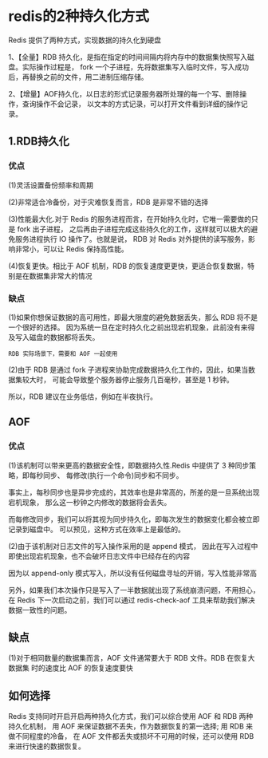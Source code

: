 # redis的2种持久化方式

Redis 提供了两种方式，实现数据的持久化到硬盘

1、【全量】RDB 持久化，是指在指定的时间间隔内将内存中的数据集快照写入磁盘。实际操作过程是，
fork 一个子进程，先将数据集写入临时文件，写入成功后，再替换之前的文件，用二进制压缩存储。


2、【增量】AOF持久化，以日志的形式记录服务器所处理的每一个写、删除操作，查询操作不会记录，
以文本的方式记录，可以打开文件看到详细的操作记录。

## 1.RDB持久化

### 优点

(1)灵活设置备份频率和周期
	
(2)非常适合冷备份，对于灾难恢复而言，RDB 是非常不错的选择
	
(3)性能最大化.对于 Redis 的服务进程而言，在开始持久化时，它唯一需要做的只是 fork 出子进程，
之后再由子进程完成这些持久化的工作，这样就可以极大的避免服务进程执行 IO 操作了。也就是说，
RDB 对 Redis 对外提供的读写服务，影响非常小，可以让 Redis 保持高性能。
	
(4)恢复更快。相比于 AOF 机制，RDB 的恢复速度更更快，更适合恢复数据，特别是在数据集非常大的情况
	
### 缺点

(1)如果你想保证数据的高可用性，即最大限度的避免数据丢失，那么 RDB 将不是一个很好的选择。
因为系统一旦在定时持久化之前出现宕机现象，此前没有来得及写入磁盘的数据都将丢失。

	RDB 实际场景下，需要和 AOF 一起使用
	
(2)由于 RDB 是通过 fork 子进程来协助完成数据持久化工作的，因此，如果当数据集较大时，
可能会导致整个服务器停止服务几百毫秒，甚至是 1 秒钟。

所以，RDB 建议在业务低估，例如在半夜执行。

## AOF

###  优点

(1)该机制可以带来更高的数据安全性，即数据持久性.Redis 中提供了 3 种同步策略，即每秒同步、
每修改(执行一个命令)同步和不同步。

事实上，每秒同步也是异步完成的，其效率也是非常高的，所差的是一旦系统出现宕机现象，
那么这一秒钟之内修改的数据将会丢失。

而每修改同步，我们可以将其视为同步持久化，即每次发生的数据变化都会被立即记录到磁盘中。
可以预见，这种方式在效率上是最低的。
	
(2)由于该机制对日志文件的写入操作采用的是 append 模式，
因此在写入过程中即使出现宕机现象，也不会破坏日志文件中已经存在的内容	

因为以 append-only 模式写入，所以没有任何磁盘寻址的开销，写入性能非常高

另外，如果我们本次操作只是写入了一半数据就出现了系统崩溃问题，不用担心，
在 Redis 下一次启动之前，我们可以通过 redis-check-aof 工具来帮助我们解决数据一致性的问题。

## 缺点

(1)对于相同数量的数据集而言，AOF 文件通常要大于 RDB 文件。RDB 在恢复大数据集
时的速度比 AOF 的恢复速度要快


## 如何选择

Redis 支持同时开启开启两种持久化方式，我们可以综合使用 AOF 和 RDB 两种持久化机制，
用 AOF 来保证数据不丢失，作为数据恢复的第一选择; 用 RDB 来做不同程度的冷备，
在 AOF 文件都丢失或损坏不可用的时候，还可以使用 RDB 来进行快速的数据恢复。


	

















